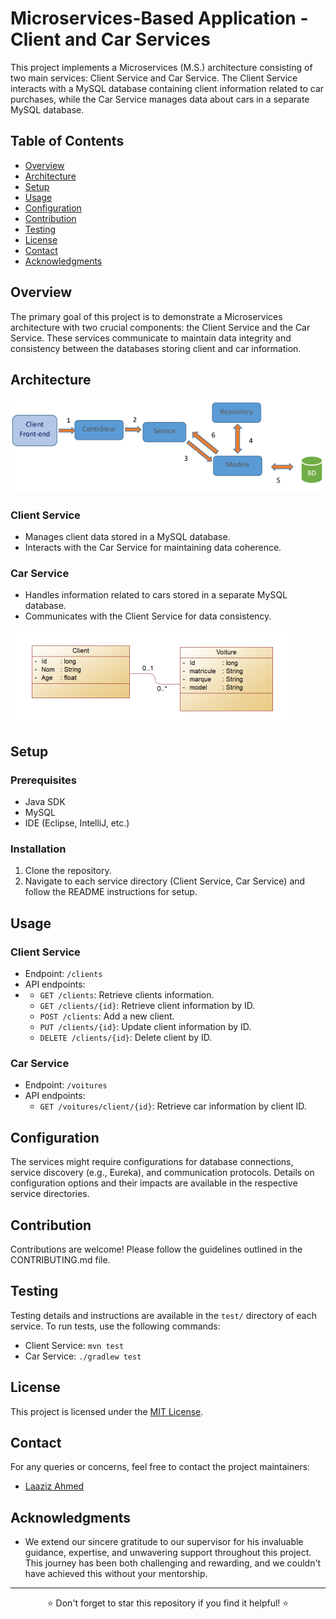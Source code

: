 # Microservices-Based Application - Client and Car Services

This project implements a Microservices (M.S.) architecture consisting of two main services: Client Service and Car Service. The Client Service interacts with a MySQL database containing client information related to car purchases, while the Car Service manages data about cars in a separate MySQL database.

## Table of Contents

- [Overview](#overview)
- [Architecture](#architecture)
- [Setup](#setup)
- [Usage](#usage)
- [Configuration](#configuration)
- [Contribution](#contribution)
- [Testing](#testing)
- [License](#license)
- [Contact](#contact)
- [Acknowledgments](#acknowledgments)

## Overview

The primary goal of this project is to demonstrate a Microservices architecture with two crucial components: the Client Service and the Car Service. These services communicate to maintain data integrity and consistency between the databases storing client and car information.

## Architecture
![Architecture](./images/arch.png)

### Client Service

- Manages client data stored in a MySQL database.
- Interacts with the Car Service for maintaining data coherence.

### Car Service

- Handles information related to cars stored in a separate MySQL database.
- Communicates with the Client Service for data consistency.

![Class Diagram](./images/class.png) <!-- Replace 'path_to_class_diagram_image' with the actual path or link to the class diagram image -->

## Setup

### Prerequisites

- Java SDK
- MySQL
- IDE (Eclipse, IntelliJ, etc.)

### Installation

1. Clone the repository.
2. Navigate to each service directory (Client Service, Car Service) and follow the README instructions for setup.
   <!-- Provide specific instructions or link to detailed setup steps -->

## Usage

### Client Service

- Endpoint: `/clients`
- API endpoints:
- - `GET /clients`: Retrieve clients information.
  - `GET /clients/{id}`: Retrieve client information by ID.
  - `POST /clients`: Add a new client.
  - `PUT /clients/{id}`: Update client information by ID.
  - `DELETE /clients/{id}`: Delete client by ID.
  <!-- Provide additional usage details or examples -->

### Car Service

- Endpoint: `/voitures`
- API endpoints:
  - `GET /voitures/client/{id}`: Retrieve car information by client ID.
  <!-- Provide additional usage details or examples -->

## Configuration

The services might require configurations for database connections, service discovery (e.g., Eureka), and communication protocols. Details on configuration options and their impacts are available in the respective service directories.

## Contribution

Contributions are welcome! Please follow the guidelines outlined in the CONTRIBUTING.md file.

## Testing

Testing details and instructions are available in the `test/` directory of each service. To run tests, use the following commands:
- Client Service: `mvn test`
- Car Service: `./gradlew test`

## License

This project is licensed under the [MIT License](link_to_license).

## Contact

For any queries or concerns, feel free to contact the project maintainers:
- [Laaziz Ahmed](mailto:laazizahmed72@gmail.com)

## Acknowledgments

- We extend our sincere gratitude to our supervisor for his invaluable guidance, expertise, and unwavering support throughout this project. This journey has been both challenging and rewarding, and we couldn't have achieved this without your mentorship.

---

<div align="center">⭐ Don't forget to star this repository if you find it helpful! ⭐</div>

